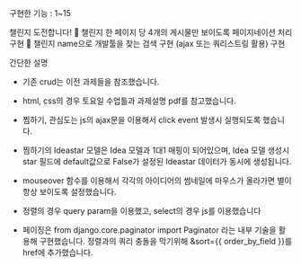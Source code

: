 구현한 기능 : 1~15

챌린지 도전합니다!
🥊 챌린지 한 페이지 당 4개의 게시물만 보이도록 페이지네이션 처리 구현
🥊 챌린지 name으로 개발툴을 찾는 검색 구현 (ajax 또는 쿼리스트링 활용) 구현


간단한 설명

- 기존 crud는 이전 과제들을 참조했습니다. 

- html, css의 경우 토요일 수업틀과 과제설명 pdf를 참고했습니다.

- 찜하기, 관심도는 js의 ajax문을 이용해서 click event 발생시 실행되도록 했습니다.

- 찜하기의 Ideastar 모델은 Idea 모델과 1대1 매핑이 되어있으며, Idea 모델 생성시 star 필드에 default값으로 False가 설정된 Ideastar 데이터가 동시에 생성됩니다.

- mouseover 함수를 이용해서 각각의 아이디어의 썸네일에 마우스가 올라가면 별이 항상 보이도록 설정했습니다.

- 정렬의 경우 query param을 이용했고, select의 경우 js를 이용했습니다

- 페이징은 from django.core.paginator import Paginator 라는 내부 기술을 활용해 구현했습니다. 정렬과의 쿼리 충돌을 막기위해 &sort={{ order_by_field }}를 href에 추가했습니다.

